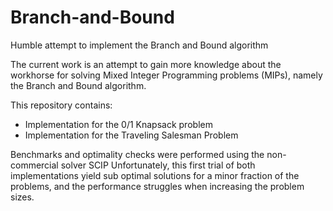 # Branch-and-Bound
Humble attempt to implement the Branch and Bound algorithm

The current work is an attempt to gain more knowledge about the workhorse for solving Mixed Integer Programming problems (MIPs), namely the Branch and Bound algorithm.

This repository contains:
- Implementation for the 0/1 Knapsack problem
- Implementation for the Traveling Salesman Problem

Benchmarks and optimality checks were performed using the non-commercial solver SCIP
Unfortunately, this first trial of both implementations yield sub optimal solutions for a minor fraction of the problems, and the performance struggles when increasing the problem sizes.
